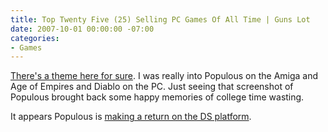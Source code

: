 ```yaml
---
title: Top Twenty Five (25) Selling PC Games Of All Time | Guns Lot
date: 2007-10-01 00:00:00 -07:00
categories:
- Games
---
```


<p><a href="http://www.gunslot.com/blog/top-twenty-five-25-selling-pc-games-all-time" title="Top Twenty Five Selling PC Games Of All Time">There's a theme here for sure</a>. I was really into Populous on the Amiga and Age of Empires and Diablo on the PC. Just seeing that screenshot of Populous brought back some happy memories of college time wasting.</p>

<p>It appears Populous is <a href="http://uk.ds.gamespy.com/nintendo-ds/populous-ds/">making a return on the DS platform</a>.</p>
